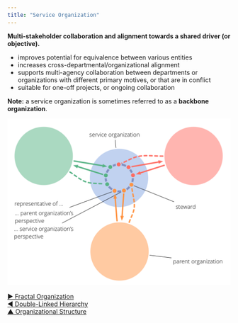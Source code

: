 ```yaml
---
title: "Service Organization"
---
```



**Multi-stakeholder collaboration and alignment towards a shared driver (or objective).** 

-   improves potential for equivalence between various entities
-   increases cross-departmental/organizational alignment
-   supports multi-agency collaboration between departments or organizations with different primary motives, or that are in conflict
-   suitable for one-off projects, or ongoing collaboration

**Note:** a service organization is sometimes referred to as a **backbone organization**.

![Service Organization](img/structural-patterns/service-organization-text.png)

[&#9654; Fractal Organization](fractal-organization.html)<br/>[&#9664; Double-Linked Hierarchy](double-linked-hierarchy.html)<br/>[&#9650; Organizational Structure](organizational-structure.html)

